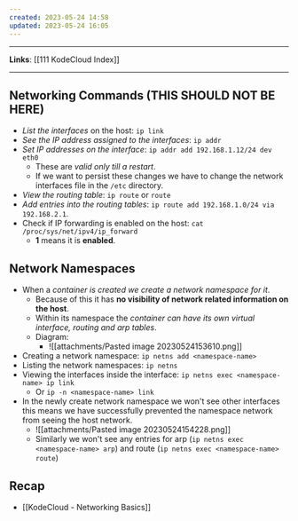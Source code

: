 ```yaml
---
created: 2023-05-24 14:58
updated: 2023-05-24 16:05
---
```

---
**Links**: [[111 KodeCloud Index]]

---
## Networking Commands (THIS SHOULD NOT BE HERE)
- *List the interfaces* on the host: `ip link`
- *See the IP address assigned to the interfaces*: `ip addr`
- *Set IP addresses on the interface*: `ip addr add 192.168.1.12/24 dev eth0`
	- These are *valid only till a restart*.
	- If we want to persist these changes we have to change the network interfaces file in the `/etc` directory.
- *View the routing table*: `ip route` or `route`
- *Add entries into the routing tables*: `ip route add 192.168.1.0/24 via 192.168.2.1`.
- Check if IP forwarding is enabled on the host: `cat /proc/sys/net/ipv4/ip_forward`
	- **1** means it is **enabled**.

## Network Namespaces
- When a *container is created we create a network namespace for it*.
	- Because of this it has **no visibility of network related information on the host**.
	- Within its namespace the *container can have its own virtual interface, routing and arp tables*.
	- Diagram:
		- ![[attachments/Pasted image 20230524153610.png]]
- Creating a network namespace: `ip netns add <namespace-name>`
- Listing the network namespaces: `ip netns`
- Viewing the interfaces inside the interface: `ip netns exec <namespace-name> ip link`
	- Or `ip -n <namespace-name> link `
- In the newly create network namespace we won't see other interfaces this means we have successfully prevented the namespace network from seeing the host network.
	- ![[attachments/Pasted image 20230524154228.png]]
	- Similarly we won't see any entries for arp (`ip netns exec <namespace-name> arp`) and route (`ip netns exec <namespace-name> route`)


## Recap
- [[KodeCloud - Networking Basics]]